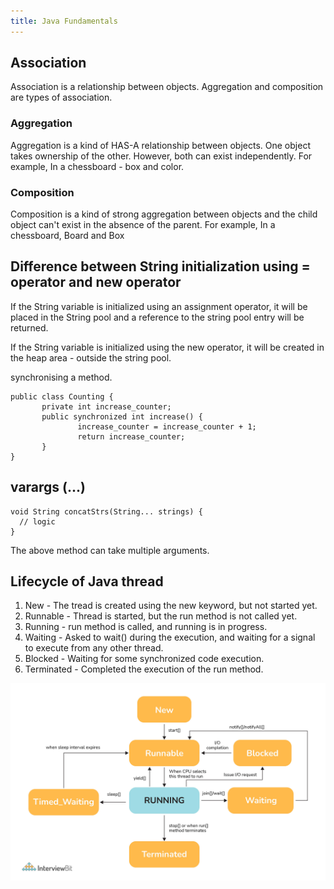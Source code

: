 ```yaml
---
title: Java Fundamentals
---
```


## Association
Association is a relationship between objects. Aggregation and composition are types of association.

### Aggregation
Aggregation is a kind of HAS-A relationship between objects. One object takes ownership of the other. However, both can exist independently. For example, In a chessboard - box and color.

### Composition
Composition is a kind of strong aggregation between objects and the child object can't exist in the absence of the parent. For example, In a chessboard, Board and Box

## Difference between String initialization using = operator and new operator

If the String variable is initialized using an assignment operator, it will be placed in the String pool and a reference to the string pool entry will be returned.

If the String variable is initialized using the new operator, it will be created in the heap area - outside the string pool.

synchronising a method.

```
public class Counting {
       private int increase_counter;
       public synchronized int increase() {
               increase_counter = increase_counter + 1;
               return increase_counter;
       }
}
```

## varargs (...)
```
void String concatStrs(String... strings) {
  // logic
}
```

The above method can take multiple arguments.

## Lifecycle of Java thread

1. New - The tread is created using the new keyword, but not started yet.
2. Runnable - Thread is started, but the run method is not called yet.
3. Running - run method is called, and running is in progress.
4. Waiting - Asked to wait() during the execution, and waiting for a signal to execute from any other thread.
5. Blocked - Waiting for some synchronized code execution.
6. Terminated - Completed the execution of the run method.

![Thread lifecycle](/assets/images/post-images/spring-tutorial/java_thread_lifecycle.jpg)